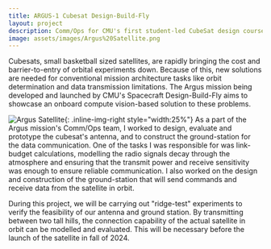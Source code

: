 ```yaml
---
title: ARGUS-1 Cubesat Design-Build-Fly
layout: project
description: Comm/Ops for CMU's first student-led CubeSat design course. Argus-1 will do edge orbit determination using computer vision.
image: assets/images/Argus%20Satellite.png
---
```


Cubesats, small basketball sized satellites, are rapidly bringing the cost and barrier-to-entry of orbital experiments down. Because of this, new solutions are needed for conventional mission architecture tasks like orbit determination and data transmission limitations. The Argus mission being developed and launched by CMU's Spacecraft Design-Build-Fly aims to showcase an onboard compute vision-based solution to these problems.

![Argus Satellite]({{site.baseurl}}/assets/images/Argus%20Satellite.png){: .inline-img-right style="width:25%"}
As a part of the Argus mission's Comm/Ops team, I worked to design, evaluate and prototype the cubesat's antenna, and to construct the ground-station for the data communication. One of the tasks I was responsible for was link-budget calculations, modelling the radio signals decay through the atmosphere and ensuring that the transmit power and receive sensitivity was enough to ensure reliable communication. I also worked on the design and construction of the ground-station that will send commands and receive data from the satellite in orbit. 

During this project, we will be carrying out "ridge-test" experiments to verify the feasibility of our antenna and ground station. By transmitting between two tall hills, the connection capability of the actual satellite in orbit can be modelled and evaluated. This will be necessary before the launch of the satellite in fall of 2024. 
